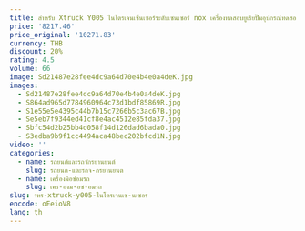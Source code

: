 ```yaml
---
title: สําหรับ Xtruck Y005 ไนโตรเจนเซ็นเซอร์ระดับเซนเซอร์ nox เครื่องทดสอบยูเรียปั๊มอุปกรณ์ทดสอบเครื่องมือวินิจฉัย
price: '8217.46'
price_original: '10271.83'
currency: THB
discount: 20%
rating: 4.5
volume: 66
image: Sd21487e28fee4dc9a64d70e4b4e0a4deK.jpg
images:
  - Sd21487e28fee4dc9a64d70e4b4e0a4deK.jpg
  - S864ad965d7784960964c73d1bdf85869R.jpg
  - S1e55e5e4395c44b7b15c7266b5c3ac67B.jpg
  - Se5eb7f9344ed41cf8e4ac4512e85fda37.jpg
  - Sbfc54d2b25bb4d058f14d126dad6bada0.jpg
  - S3edba9b9f1cc4494aca48bec202bfcd1N.jpg
video: ''
categories:
  - name: รถยนต์และรถจักรยานยนต์
    slug: รถยนต-และรถจ-กรยานยนต
  - name: เครื่องมือซ่อมรถ
    slug: เคร-องม-อซ-อมรถ
slug: าหร-xtruck-y005-ไนโตรเจนเซ-นเซอร
encode: oEeioV8
lang: th
---
```

  